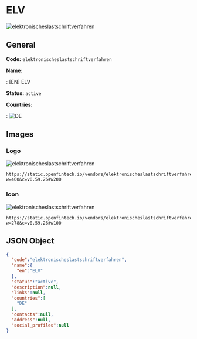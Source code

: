 
# ELV 
![elektronischeslastschriftverfahren](https://static.openfintech.io/vendors/elektronischeslastschriftverfahren/logo.svg?w=400&c=v0.59.26#w200)  

## General 
 
**Code:** `elektronischeslastschriftverfahren` 
 
**Name:** 
 
:	[EN] ELV 
 
**Status:** `active` 
 
 
**Countries:** 
 
:	![DE](https://cdnjs.cloudflare.com/ajax/libs/flag-icon-css/3.3.0/flags/4x3/de.svg#w24)  

## Images 

### Logo 
 
![elektronischeslastschriftverfahren](https://static.openfintech.io/vendors/elektronischeslastschriftverfahren/logo.svg?w=400&c=v0.59.26#w200)  

```
https://static.openfintech.io/vendors/elektronischeslastschriftverfahren/logo.svg?w=400&c=v0.59.26#w200
```  

### Icon 
 
![elektronischeslastschriftverfahren](https://static.openfintech.io/vendors/elektronischeslastschriftverfahren/icon.svg?w=278&c=v0.59.26#w100)  

```
https://static.openfintech.io/vendors/elektronischeslastschriftverfahren/icon.svg?w=278&c=v0.59.26#w100
```  

## JSON Object 

```json
{
  "code":"elektronischeslastschriftverfahren",
  "name":{
    "en":"ELV"
  },
  "status":"active",
  "description":null,
  "links":null,
  "countries":[
    "DE"
  ],
  "contacts":null,
  "address":null,
  "social_profiles":null
}
```  
